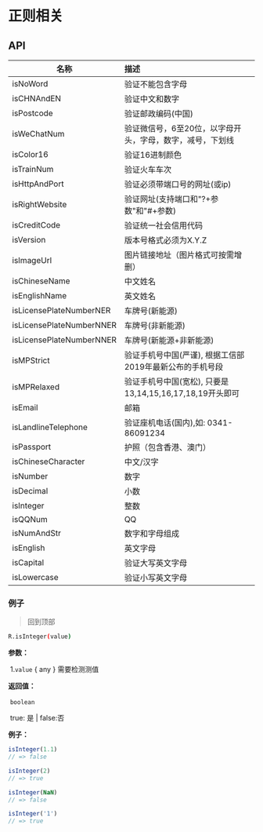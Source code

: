 # 正则相关

## API



| 名称                     | 描述                                                      |
| ------------------------ | :-------------------------------------------------------- |
| isNoWord                 | 验证不能包含字母                                          |
| isCHNAndEN               | 验证中文和数字                                            |
| isPostcode               | 验证邮政编码(中国)                                        |
| isWeChatNum              | 验证微信号，6至20位，以字母开头，字母，数字，减号，下划线 |
| isColor16                | 验证16进制颜色                                            |
| isTrainNum               | 验证火车车次                                              |
| isHttpAndPort            | 验证必须带端口号的网址(或ip)                              |
| isRightWebsite           | 验证网址(支持端口和"?+参数"和"#+参数)                     |
| isCreditCode             | 验证统一社会信用代码                                      |
| isVersion                | 版本号格式必须为X.Y.Z                                     |
| isImageUrl               | 图片链接地址（图片格式可按需增删）                        |
| isChineseName            | 中文姓名                                                  |
| isEnglishName            | 英文姓名                                                  |
| isLicensePlateNumberNER  | 车牌号(新能源)                                            |
| isLicensePlateNumberNNER | 车牌号(非新能源)                                          |
| isLicensePlateNumberNNER | 车牌号(新能源+非新能源)                                   |
| isMPStrict               | 验证手机号中国(严谨), 根据工信部2019年最新公布的手机号段  |
| isMPRelaxed              | 验证手机号中国(宽松), 只要是13,14,15,16,17,18,19开头即可  |
| isEmail                  | 邮箱                                                      |
| isLandlineTelephone      | 验证座机电话(国内),如: 0341-86091234                      |
| isPassport               | 护照（包含香港、澳门）                                    |
| isChineseCharacter       | 中文/汉字                                                 |
| isNumber                 | 数字                                                      |
| isDecimal                | 小数                                                      |
| isInteger                | 整数                                                      |
| isQQNum                  | QQ                                                        |
| isNumAndStr              | 数字和字母组成                                            |
| isEnglish                | 英文字母                                                  |
| isCapital                | 验证大写英文字母                                          |
| isLowercase              | 验证小写英文字母                                          |

### 例子

> 回到顶部

```bash
R.isInteger(value)
```

**参数：**

​	1.`value` { any } 需要检测测值

**返回值：**

​	`boolean`

​	true: 是 | false:否

 **例子：**

```javascript
isInteger(1.1)
// => false

isInteger(2)
// => true

isInteger(NaN)
// => false

isInteger('1')
// => true
```

